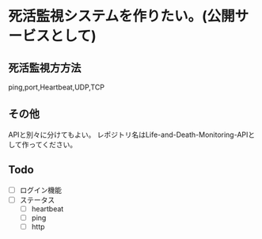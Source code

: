 # 死活監視システムを作りたい。(公開サービスとして)

## 死活監視方方法
ping,port,Heartbeat,UDP,TCP

## その他
APIと別々に分けてもよい。
レポジトリ名はLife-and-Death-Monitoring-APIとして作ってください。

## Todo

- [ ] ログイン機能
- [ ] ステータス
  - [ ] heartbeat
  - [ ] ping
  - [ ] http
